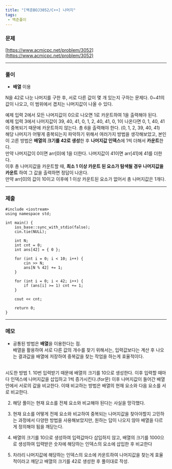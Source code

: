 ```yaml
---
title: "[백준BOJ3052/C++] 나머지"
tags:
 - 백준풀이
---
```

### 문제

[https://www.acmicpc.net/problem/3052](https://www.acmicpc.net/problem/3052)

***

### 풀이
- **배열** 이용

N을 42로 나눈 나머지를 구한 후, 서로 다른 값이 몇 개 있는지 구하는 문제다. 0~41의 값이 나오고, 이 범위에서 겹치는 나머지값이 나올 수 있다. <br>

예제 입력 2에서 모든 나머지값이 0으로 나오면 1로 카운트하여 1을 출력해야 된다. <br>
예제 입력 3에서 나머지값이 39, 40, 41, 0, 1, 2, 40, 41, 0, 1이 나온다면 0, 1, 40, 41이 중복되기 때문에 카운트하지 않는다. 총 6을 출력해야 한다. (0, 1, 2, 39, 40, 41)
<br>
해당 나머지가 어떻게 중복되는지 파악하기 위해서 여러가지 방법을 생각해보았고, 본인이 고른 방법은 **배열의 크기를 42로 생성**한 후 **나머지값 인덱스**에 1씩 더해서 **카운트**한다. 
<br>
만약 나머지값이 0이면 arr[0]에 1을 더한다. 나머지값이 41이면 arr[41]에 41를 더한다.
<br>
이후 총 나머지값을 카운트할 때, **최소 1 이상 카운트 된 요소가 탐색될 경우 나머지값을 카운트** 하여 그 값을 출력하면 정답이 나온다. 
<br>
만약 arr[0]의 값이 10이고 이후에 1 이상 카운트된 요소가 없어서 총 나머지값은 1개다.

***
### 제출
```C++17
#include <iostream>
using namespace std;

int main() {
    ios_base::sync_with_stdio(false);
    cin.tie(NULL);

    int N;
    int cnt = 0;
    int ans[42] = { 0 };

    for (int i = 0; i < 10; i++) {
        cin >> N;
        ans[N % 42] += 1;
    }

    for (int i = 0; i < 42; i++) {
        if (ans[i] >= 1) cnt += 1;
    }

    cout << cnt;

    return 0;
}
```

***

### 메모
- 공통된 방법은 **배열**을 이용한다는 점.<br>
  배열을 활용하여 서로 다른 값의 개수를 찾기 위해서는, 입력값보다는 계산 후 나오는 결과값을 배열에 저장하여 중복값을 찾는 작업을 하는게 효율적이다. 
<br>
시도한 방법
1. 10번 입력받기 때문에 배열의 크기를 10으로 생성한다. 이후 입력할 때마다 인덱스에 나머지값을 삽입하고 1씩 증가시킨다.(for문) 이후 나머지값이 들어간 배열 안에서 서로의 값을 비교한다. 이때 비교하는 방법은 배열의 현재 요소와 다음 요소를 서로 비교한다. 

2. 해당 풀이는 현재 요소를 전체 요소와 비교해야 된다는 사실을 망각했다.

3. 현재 요소를 어떻게 전체 요소와 비교하여 중복되는 나머지값을 찾아야할지 고민하는 과정에서 다양한 방법을 사용해보았지만, 원하는 답이 나오지 않아 배열을 다르게 정의해야 됨을 깨닫는다.

4. 배열의 크기를 10으로 생성하여 입력값마다 삽입하지 않고, 배열의 크기를 1000으로 생성하여 입력받은 숫자에 해당하는 인덱스의 요소에 삽입한 후 비교한다

5. 차라리 나머지값에 해당하는 인덱스의 요소에 카운트하여 나머지값을 찾는게 효율적이라고 깨닫고 배열의 크기를 42로 생성한 후 풀이대로 작성.
